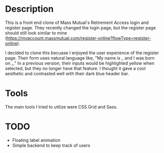 # Description
This is a front end clone of Mass Mutual's Retirement Access login and register page. They recently changed the login page, but the register page should still look similar to mine (https://myaccount.massmutual.com/register-online?flowType=register-online). 

I decided to clone this becuase I enjoyed the user experience of the register page. Their form uses natural language like, "My name is _ and I was born on _." In a previous version, their inputs would be highlighted yellow when selected, but they no longer have that feature. I thought it gave a cool aesthetic and contrasted well with their dark blue header bar. 

# Tools
The main tools I tried to utilize were CSS Grid and Sass. 

# TODO
- Floating label animation 
- Simple backend to keep track of users 